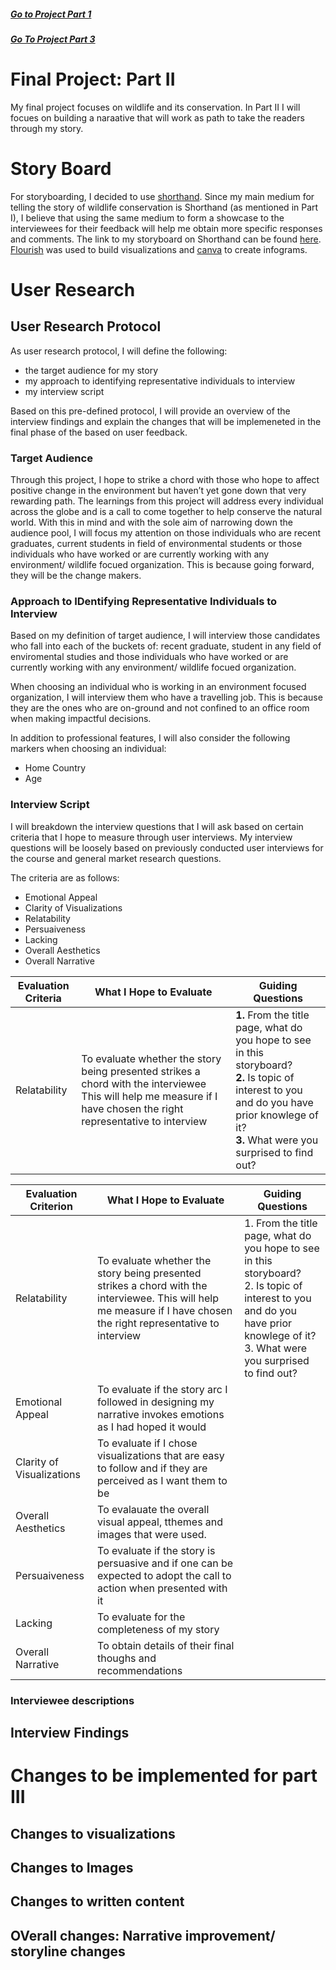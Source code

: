 ##### [Go to Project Part 1](FinalProject1.md)

##### [Go To Project Part 3](FinalProject3.md)

# Final Project: Part II
My final project focuses on wildlife and its conservation. In Part II I will focues on building a naraative that will work as path to take the readers through my story.

# Story Board
For storyboarding, I decided to use [shorthand](https://shorthand.com/). Since my main medium for telling the story of wildlife conservation is Shorthand (as mentioned in Part I), I believe that using the same medium to form a showcase to the interviewees for their feedback will help me obtain more specific responses and comments. 
The link to my storyboard on Shorthand can be found [here](https://preview.shorthand.com/wwCH78d1u4WSKyrD). [Flourish](https://flourish.studio/) was used to build visualizations and [canva](https://www.canva.com/) to create infograms.

# User Research

## User Research Protocol
As user research protocol, I will define the following:
- the target audience for my story
- my approach to identifying representative individuals to interview
- my interview script 

Based on this pre-defined protocol, I will provide an overview of the interview findings and explain the changes that will be implemeneted in the final phase of the based on user feedback. 

### Target Audience
Through this project, I hope to strike a chord with those who hope to affect positive change in the environment but haven’t yet gone down that very rewarding path. The learnings from this project will address every individual across the globe and is a call to come together to help conserve the natural world.
With this in mind and with the sole aim of narrowing down the audience pool, I will focus my attention on those individuals who are recent graduates, current students in field of environmental students or those individuals who have worked or are currently working with any environment/ wildlife focued organization. This is because going forward, they will be the change makers. 

### Approach to IDentifying Representative Individuals to Interview
Based on my definition of target audience, I will interview those candidates who fall into each of the buckets of: recent graduate, student in any field of enviromental studies and those individuals who have worked or are currently working with any environment/ wildlife focued organization. 

When choosing an individual who is working in an environment focused organization, I will interview them who have a travelling job. This is because they are the ones who are on-ground and not confined to an office room when making impactful decisions. 

In addition to professional features, I will also consider the following markers when choosing an individual:
- Home Country 
- Age

### Interview Script
I will breakdown the interview questions that I will ask based on certain criteria that I hope to measure through user interviews. My interview questions will be loosely based on previously conducted user interviews for the course and general market research questions. 

The criteria are as follows:
- Emotional Appeal
- Clarity of Visualizations 
- Relatability
- Persuaiveness
- Lacking 
- Overall Aesthetics
- Overall Narrative

 Evaluation Criteria   |                What I Hope to Evaluate                 |                Guiding Questions              
  ------------ | ------------- | -------------
Relatability | To evaluate whether the story being presented strikes a chord with the interviewee This will help me measure if I have chosen the right representative to interview | **1.** From the title page, what do you hope to see in this storyboard?<br />**2.** Is topic of interest to you and do you have prior knowlege of it?<br />**3.** What were you surprised to find out?

 Evaluation Criterion            |                What I Hope to Evaluate                   |                  Guiding Questions
---|---|---|
Relatability| To evaluate whether the story being presented strikes a chord with the interviewee. This will help me measure if I have chosen the right representative to interview| 1. From the title page, what do you hope to see in this storyboard?<br />2. Is topic of interest to you and do you have prior knowlege of it?<br />3. What were you surprised to find out?
Emotional Appeal| To evaluate if the story arc I followed in designing my narrative invokes emotions as I had hoped it would|
Clarity of Visualizations| To evaluate if I chose visualizations that are easy to follow and if they are perceived as I want them to be|
Overall Aesthetics| To evalauate the overall visual appeal, tthemes and images that were used. 
Persuaiveness| To evaluate if the story is persuasive and if one can be expected to adopt the call to action when presented with it|
Lacking| To evaluate for the completeness of my story|
Overall Narrative| To obtain details of their final thoughs and recommendations|


### Interviewee descriptions

## Interview Findings

# Changes to be implemented for part III
## Changes to visualizations
## Changes to Images
## Changes to written content
## OVerall changes: Narrative improvement/ storyline changes
